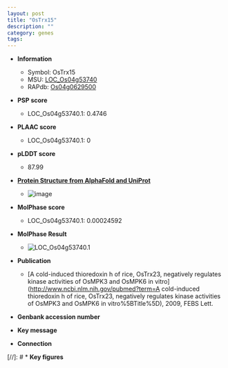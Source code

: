 ```yaml
---
layout: post
title: "OsTrx15"
description: ""
category: genes
tags: 
---
```


* **Information**  
    + Symbol: OsTrx15  
    + MSU: [LOC_Os04g53740](http://rice.plantbiology.msu.edu/cgi-bin/ORF_infopage.cgi?orf=LOC_Os04g53740)  
    + RAPdb: [Os04g0629500](http://rapdb.dna.affrc.go.jp/viewer/gbrowse_details/irgsp1?name=Os04g0629500)  

* **PSP score**  
    + LOC_Os04g53740.1: 0.4746 

* **PLAAC score**  
    + LOC_Os04g53740.1: 0 

* **pLDDT score**
    + 87.99

* **[Protein Structure from AlphaFold and UniProt](https://www.uniprot.org/uniprotkb/Q0J9V5/entry#structure)**
    + ![image](https://ricepsp.github.io/images/Q0/AF-Q0J9V5-F1.png)

* **MolPhase score**
    + LOC_Os04g53740.1: 0.00024592

* **MolPhase Result**
    + ![LOC_Os04g53740.1](https://304243504.github.io/Pictures/LOC_Os04g/LOC_Os04g53740.1.png)

* **Publication**  
    + [A cold-induced thioredoxin h of rice, OsTrx23, negatively regulates kinase activities of OsMPK3 and OsMPK6 in vitro](http://www.ncbi.nlm.nih.gov/pubmed?term=A cold-induced thioredoxin h of rice, OsTrx23, negatively regulates kinase activities of OsMPK3 and OsMPK6 in vitro%5BTitle%5D), 2009, FEBS Lett.

* **Genbank accession number**  

* **Key message**  

* **Connection**  

[//]: # * **Key figures**  


